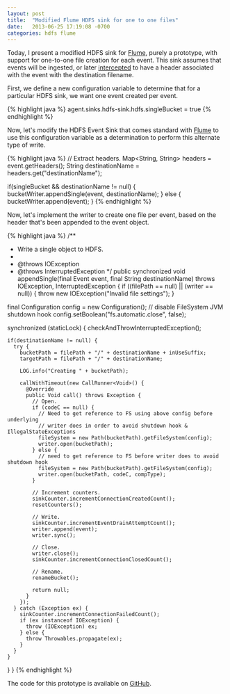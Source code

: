 ```yaml
---
layout: post
title:  "Modified Flume HDFS sink for one to one files"
date:   2013-06-25 17:19:08 -0700
categories: hdfs flume
---
```


Today, I present a modified HDFS sink for [Flume][flume], purely a
prototype, with support for one-to-one file creation for each event.
This sink assumes that events will be ingested, or later
[intercepted][interceptor] to have a header associated with the event
with the destination filename.

First, we define a new configuration variable to determine that for a
particular HDFS sink, we want one event created per event.

{% highlight java %}
agent.sinks.hdfs-sink.hdfs.singleBucket = true
{% endhighlight %}

Now, let's modify the HDFS Event Sink that comes standard with [Flume][flume] to
use this configuration variable as a determination to perform this
alternate type of write.

{% highlight java %}
// Extract headers.
Map<String, String> headers = event.getHeaders();
String destinationName = headers.get("destinationName");

if(singleBucket && destinationName != null) {
  bucketWriter.appendSingle(event, destinationName);
} else {
  bucketWriter.append(event);
}
{% endhighlight %}

Now, let's implement the writer to create one file per event, based on
the header that's been appended to the event object.

{% highlight java %}
/**
 * Write a single object to HDFS.
 *
 * @throws IOException
 * @throws InterruptedException
 */
public synchronized void appendSingle(final Event event, final String destinationName)
  throws IOException, InterruptedException {
  if ((filePath == null) || (writer == null)) {
    throw new IOException("Invalid file settings");
  }

  final Configuration config = new Configuration();
  // disable FileSystem JVM shutdown hook
  config.setBoolean("fs.automatic.close", false);

  synchronized (staticLock) {
    checkAndThrowInterruptedException();

    if(destinationName != null) {
      try {
        bucketPath = filePath + "/" + destinationName + inUseSuffix;
        targetPath = filePath + "/" + destinationName;

        LOG.info("Creating " + bucketPath);

        callWithTimeout(new CallRunner<Void>() {
          @Override
          public Void call() throws Exception {
            // Open.
            if (codeC == null) {
              // Need to get reference to FS using above config before underlying
              // writer does in order to avoid shutdown hook & IllegalStateExceptions
              fileSystem = new Path(bucketPath).getFileSystem(config);
              writer.open(bucketPath);
            } else {
              // need to get reference to FS before writer does to avoid shutdown hook
              fileSystem = new Path(bucketPath).getFileSystem(config);
              writer.open(bucketPath, codeC, compType);
            }

            // Increment counters.
            sinkCounter.incrementConnectionCreatedCount();
            resetCounters();

            // Write.
            sinkCounter.incrementEventDrainAttemptCount();
            writer.append(event);
            writer.sync();

            // Close.
            writer.close();
            sinkCounter.incrementConnectionClosedCount();

            // Rename.
            renameBucket();

            return null;
          }
        });
      } catch (Exception ex) {
        sinkCounter.incrementConnectionFailedCount();
        if (ex instanceof IOException) {
          throw (IOException) ex;
        } else {
          throw Throwables.propagate(ex);
        }
      }
    }
  }
}
{% endhighlight %}

The code for this prototype is available on [GitHub][github].

[github]: https://github.com/cmeiklejohn/flume-ng
[flume]: http://flume.apache.org/
[interceptor]: http://flume.apache.org/releases/content/1.3.0/apidocs/org/apache/flume/interceptor/package-summary.html
